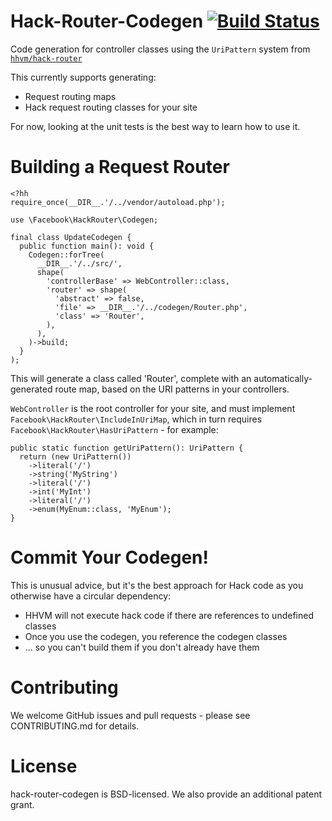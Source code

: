 Hack-Router-Codegen [![Build Status](https://travis-ci.org/hhvm/hack-router-codegen.svg?branch=master)](https://travis-ci.org/hhvm/hack-router-codegen)
===================

Code generation for controller classes using the `UriPattern` system from
[`hhvm/hack-router`](https://github.com/hhvm/hack-router)

This currently supports generating:
 - Request routing maps
 - Hack request routing classes for your site

 For now, looking at the unit tests is the best way to learn how to use
 it.

Building a Request Router
=========================

```Hack
<?hh
require_once(__DIR__.'/../vendor/autoload.php');

use \Facebook\HackRouter\Codegen;

final class UpdateCodegen {
  public function main(): void {
    Codegen::forTree(
      __DIR__.'/../src/',
      shape(
        'controllerBase' => WebController::class,
        'router' => shape(
          'abstract' => false,
          'file' => __DIR__.'/../codegen/Router.php',
          'class' => 'Router',
        ),
      ),
    )->build;
  }
);
```


This will generate a class called 'Router', complete with an
automatically-generated route map, based on the URI patterns in your
controllers.

`WebController` is the root controller for your site, and must implement
`Facebook\HackRouter\IncludeInUriMap`, which in turn requires
`Facebook\HackRouter\HasUriPattern` - for example:

```Hack
public static function getUriPattern(): UriPattern {
  return (new UriPattern())
    ->literal('/')
    ->string('MyString')
    ->literal('/')
    ->int('MyInt')
    ->literal('/')
    ->enum(MyEnum::class, 'MyEnum');
}
```

Commit Your Codegen!
====================

This is unusual advice, but it's the best approach for Hack code as you
otherwise have a circular dependency:
 - HHVM will not execute hack code if there are references to undefined classes
 - Once you use the codegen, you reference the codegen classes
 - ... so you can't build them if you don't already have them

Contributing
============

We welcome GitHub issues and pull requests - please see CONTRIBUTING.md for details.

License
=======

hack-router-codegen is BSD-licensed. We also provide an additional patent grant.
